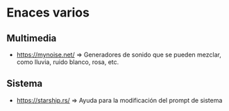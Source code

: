 # Enaces varios

## Multimedia
 * https://mynoise.net/ => Generadores de sonido que se pueden mezclar, como lluvia, ruido blanco, rosa, etc.

## Sistema
 * https://starship.rs/ => Ayuda para la modificación del prompt de sistema